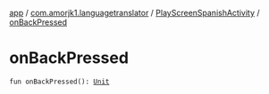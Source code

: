 [app](../../index.md) / [com.amorjk1.languagetranslator](../index.md) / [PlayScreenSpanishActivity](index.md) / [onBackPressed](./on-back-pressed.md)

# onBackPressed

`fun onBackPressed(): `[`Unit`](https://kotlinlang.org/api/latest/jvm/stdlib/kotlin/-unit/index.html)